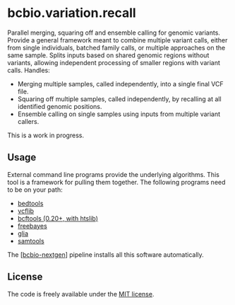 # bcbio.variation.recall

Parallel merging, squaring off and ensemble calling for genomic variants.
Provide a general framework meant to combine multiple variant calls, either from
single individuals, batched family calls, or multiple approaches on the same
sample. Splits inputs based on shared genomic regions without variants, allowing
independent processing of smaller regions with variant calls. Handles:

- Merging multiple samples, called independently, into a single final VCF file.
- Squaring off multiple samples, called independently, by recalling at all
  identified genomic positions.
- Ensemble calling on single samples using inputs from multiple variant callers.

This is a work in progress.

## Usage

External command line programs provide the underlying algorithms. This tool
is a framework for pulling them together. The following programs need to
be on your path:

- [bedtools][bedtools]
- [vcflib][vcflib]
- [bcftools (0.20+, with htslib)][bcftools]
- [freebayes][freebayes]
- [glia][glia]
- [samtools][samtools]

The [[bcbio-nextgen][bcbio-nextgen]] pipeline installs all this software automatically.

[bcbio-nextgen]: https://github.com/chapmanb/bcbio-nextgen
[bedtools]: http://bedtools.readthedocs.org/en/latest/
[vcflib]: https://github.com/ekg/vcflib
[bcftools]: https://github.com/samtools/bcftools
[freebayes]: https://github.com/ekg/freebayes
[glia]: https://github.com/ekg/glia
[samtools]: http://samtools.sourceforge.net/

## License

The code is freely available under the [MIT license][l1].

[l1]: http://www.opensource.org/licenses/mit-license.html

